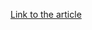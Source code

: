 [Link to the article](https://cybersecuritynews.com/cisa-adds-actively-exploits-ivanti-connect-secure-vulnerability/)
